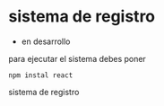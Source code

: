 <h1> sistema de registro</h1>

- en desarrollo

para ejecutar el sistema debes poner 

```npm instal react```

sistema de registro
